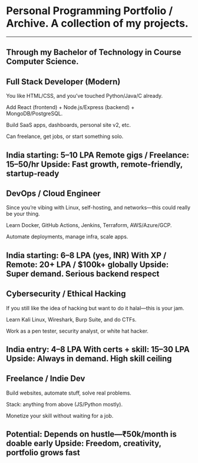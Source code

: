 # Personal Programming Portfolio / Archive. A collection of my projects.
---
Through my Bachelor of Technology in Course Computer Science.
---

## Full Stack Developer (Modern)
You like HTML/CSS, and you’ve touched Python/Java/C already.

Add React (frontend) + Node.js/Express (backend) + MongoDB/PostgreSQL.

Build SaaS apps, dashboards, personal site v2, etc.

Can freelance, get jobs, or start something solo.

India starting: 5–10 LPA
Remote gigs / Freelance: $15–$50/hr
Upside: Fast growth, remote-friendly, startup-ready
---
## DevOps / Cloud Engineer
Since you’re vibing with Linux, self-hosting, and networks—this could really be your thing.

Learn Docker, GitHub Actions, Jenkins, Terraform, AWS/Azure/GCP.

Automate deployments, manage infra, scale apps.

India starting: 6–8 LPA (yes, INR)
With XP / Remote: 20+ LPA / $100k+ globally
Upside: Super demand. Serious backend respect
---
## Cybersecurity / Ethical Hacking
If you still like the idea of hacking but want to do it halal—this is your jam.

Learn Kali Linux, Wireshark, Burp Suite, and do CTFs.

Work as a pen tester, security analyst, or white hat hacker.

India entry: 4–8 LPA
With certs + skill: 15–30 LPA
Upside: Always in demand. High skill ceiling
---
## Freelance / Indie Dev
Build websites, automate stuff, solve real problems.

Stack: anything from above (JS/Python mostly).

Monetize your skill without waiting for a job.

Potential: Depends on hustle—₹50k/month is doable early
Upside: Freedom, creativity, portfolio grows fast
---
